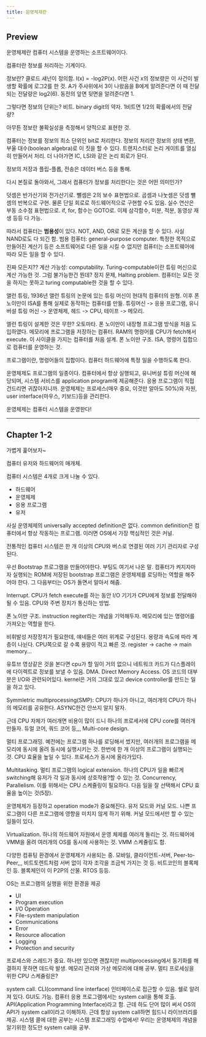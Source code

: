 ```yaml
---
title: 운영체제란
---
```


## Preview

운영체제란 컴퓨터 시스템을 운영하는 소프트웨어이다. 

컴퓨터란 정보를 처리하는 기계이다. 

정보란? 클로드 섀넌이 정의함. I(x) = -log2P(x). 어떤 사건 x의 정보량은 이 사건이 발생할 확률에 로그2를 한 것. A가 주사위에서 3이 나왔음을 B에게 알려준다면 이 때 전달되는 전달량은 log2(6). 동전의 앞면 뒷면을 알려준다면 1. 

그렇다면 정보의 단위는? 비트. binary digit의 약자. 1비트면 1/2의 확률에서의 전달량? 

아무튼 정보란 불확실성을 측정해서 양적으로 표현한 것. 

컴퓨터는 정보를 정보의 최소 단위인 bit로 처리한다. 정보의 처리란 정보의 상태 변환, 부울 대수(boolean algebra)로 이 짓을 할 수 있다. 트랜지스터로 논리 게이트를 열심히 만들어서 처리. 더 나아가면 IC, LSI와 같은 논리 회로가 된다. 

정보의 저장과 플립-플롭, 전송은 데이터 버스 등을 통해. 

다시 본질로 돌아와서, 그래서 컴퓨터가 정보를 처리한다는 것은 어떤 의미인가? 

덧셈은 반가산기와 전가산기로. 뺄셈은 2의 보수 표현법으로. 곱셈과 나눗셈은 덧셈 뺼셈의 반복으로 구현. 물론 단일 회로로 하드웨어적으로 구현할 수도 있음. 실수 연산은 부동 소수점 표현법으로. if, for, 함수는 GOTO로. 이제 삼각함수, 미분, 적분, 동영상 재생 등등 다 가능. 

따라서 컴퓨터는 **범용성**이 있다. NOT, AND, OR로 모든 계산을 할 수 있다. 사실 NAND로도 다 되긴 함. 범용 컴퓨터: general-purpose computer. 특정한 목적으로 만들어진 계산기 등은 소프트웨어로 다른 일을 시킬 수 없지만 컴퓨터는 소프트웨어에 따라 모든 일을 할 수 있다. 

진짜 모든지?? 계산 가능성: computability. Turing-computable이란 튜링 머신으로 계산 가능한 것. 그럼 불가능한건 뭔데? 정지 문제, Halting problem. 컴퓨터는 모든 것을 하지는 못하고 turing computable한 것을 할 수 있다. 

앨런 튜링, 1936년 앨런 튜링의 논문에 있는 튜링 머신이 현대적 컴퓨터의 원형. 이후 폰 노이만이 ISA를 통해 실제로 동작하는 컴퓨터를 만듦. 튜링머신 -> 응용 프로그램, 유니버설 튜링 머신 -> 운영체제, 헤드 -> CPU, 테이프 -> 메모리. 

엘런 튜링이 설계한 것은 무한? 오토마타. 폰 노이만이 내장형 프로그램 방식을 처음 도입하였다. 메모리에 프로그램을 저장하는 컴퓨터. RAM의 명령어를 CPU가 fetch해서 execute. 이 사이클을 가지는 컴퓨터를 처음 설계. 폰 노이만 구조. ISA, 명령어 집합으로 컴퓨터를 운영하는 것. 

프로그램이란, 명령어들의 집합이다. 컴퓨터 하드웨어에 특정 일을 수행하도록 한다. 

운영체제도 프로그램의 일종이다. 컴퓨터에서 항상 실행되고, 유니버설 튜링 머신에 해당되며, 시스템 서비스를 application program에 제공해준다. 응용 프로그램이 직접 건드리면 귀찮아지니까. 운영체제는 프로세스(매우 중요, 이것만 알아도 50%)와 자원, user interface(마우스, 키보드)등을 관리한다. 

운영체제는 컴퓨터 시스템을 운영한다! 

---

## Chapter 1-2

가볍게 훑어보자~

컴퓨터 유저와 하드웨어의 매개체. 

컴퓨터 시스템은 4개로 크게 나눌 수 있다. 

- 하드웨어
- 운영체제
- 응용 프로그램
- 유저

사실 운영체제의 universally accepted definition은 없다. common definition은 컴퓨터에서 항상 작동하는 프로그램. 이러면 OS에서 가장 핵심적인 것은 커널. 

전통적인 컴퓨터 시스템은 한 개 이상의 CPU와 버스로 연결된 여러 기기 관리자로 구성된다. 

우선 Bootstrap 프로그램을 만들어야한다. 부팅도 여기서 나온 말. 컴퓨터가 켜지자마자 실행되는 ROM에 저장된 bootstrap 프로그램은 운영체제를 로딩하는 역할을 해주어야 한다. 그 다음부터는 OS가 돌면서 알아서 해줌. 

Interrupt. CPU가 fetch execute를 하는 동안 I/O 기기가 CPU에게 정보를 전달해야될 수 있음. CPU와 주변 장치가 통신하는 방법. 

폰 노이만 구조. instruction regiter라는 개념을 기억해두자. 메모리에 있는 명령어를 가져오는 역할을 한다. 

비휘발성 저장장치가 필요한데, 얘네들은 여러 위계로 구성된다. 용량과 속도에 따라 계층이 나뉜다. CPU쪽으로 갈 수록 용량이 적고 빠른 것. register -> cache -> main memory...

유튜브 영상같은 것을 본다면 cpu가 할 일이 거의 없으니 네트워크 카드가 디스플레이에 다이렉트로 정보를 보낼 수 있음. DMA. Direct Memory Access. OS 코드의 대부분은 I/O와 관련되어있다. kernel은 거의 그대로 있고 device controller를 만드는 일을 하고 있다. 

Symmletric multiprocessing(SMP): CPU가 하나가 아니고, 여러개의 CPU가 하나의 메모리를 공유한다. ASYNC한건 안쓰지 알지 말자. 

근데 CPU 자체가 여러개면 비용이 많이 드니 하나의 프로세서에 CPU core를 여러개 만들자. 듀얼 코어, 쿼드 코어 등,,, Multi-core design. 

멀티 프로그래밍. 예전에는 프로그램 하나를 로딩해서 썼지만, 여러개의 프로그램을 메모리에 동시에 올려 동시에 실행시키는 것. 한번에 한 개 이상의 프로그램이 실행되는 것. CPU 효율을 높일 수 있다. 프로세스가 동시에 올라가있다. 

Multitasking. 멀티 프로그램의 logical extension. 하나의 CPU가 일을 빠르게 switching해 유저가 각 일과 동시에 상호작용?할 수 있는 것. Concurrency, Parallelism. 이를 위해서는 CPU 스케쥴링이 필요하다. 다음 일을 잘 선택해서 CPU 효율을 높이는 것(5장). 

운영체제가 등장하고 operation mode가 중요해진다. 유저 모드와 커널 모드. 나쁜 프로그램이 다른 프로그램에 영향을 미치지 않게 하기 위해. 커널 모드에서만 할 수 있는 일들이 있다. 

Virtualization. 하나의 하드웨어 자원에서 운영 체제를 여러개 돌리는 것. 하드웨어에 VMM을 올려 여러개의 OS를 동시에 사용하는 것. VMM 스케쥴링도 함. 

다양한 컴퓨팅 환경에서 운영체제가 사용되는 중. 모바일, 클라이언트-서버, Peer-to-Peer,,, 비트토렌트처럼 서버 없이 각자 조각을 조금씩 가지는 것 등. 비트코인의 블록체인 등. 블록체인이 이 P2P의 산물. RTOS 등등. 

OS는 프로그램의 실행을 위한 환경을 제공

- UI
- Program execution
- I/O Operation
- File-system manipulation
- Communications
- Error 
- Resource allocation
- Logging
- Protection and security

프로세스와 스레드가 중요. 하나만 있으면 괜찮지만 multiprocessing에서 동기화를 해결하지 못하면 데드락 발생. 메모리 관리와 가상 메모리에 대해 공부. 멀티 프로세싱을 위한 CPU 스케쥴링은?

system call. CLI(command line interface) 인터페이스로 접근할 수 있음. 쉘로 알려져 있다. GUI도 가능. 
컴퓨터 응용 프로그램에서는 system call을 통해 호출. API(Application Programming Interface)라고 함. 근데 하도 단어 많이 써서 OS의 API가 system call이라고 이해하자. 근데 항상 system call하면 힘드니 라이브러리를 제공. 시스템 콜에 대한 공부는 시스템 프로그래밍 수업에서! 우리는 운영체제의 개념을 알기위한 정도만 system call을 공부. 

